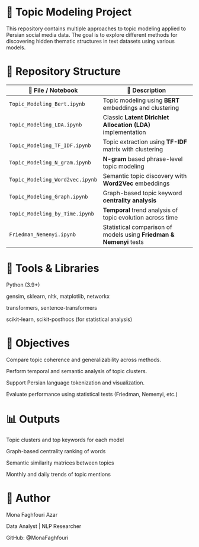 # 🧠 Topic Modeling Project
This repository contains multiple approaches to topic modeling applied to Persian social media data. The goal is to explore different methods for discovering hidden thematic structures in text datasets using various models.
# 📁 Repository Structure

| 📁 File / Notebook                  | 📝 Description                                                                 |
|------------------------------------|--------------------------------------------------------------------------------|
| `Topic_Modeling_Bert.ipynb`        | Topic modeling using **BERT** embeddings and clustering                        |
| `Topic_Modeling_LDA.ipynb`         | Classic **Latent Dirichlet Allocation (LDA)** implementation                   |
| `Topic_Modeling_TF_IDF.ipynb`      | Topic extraction using **TF-IDF** matrix with clustering                       |
| `Topic_Modeling_N_gram.ipynb`      | **N-gram** based phrase-level topic modeling                                   |
| `Topic_Modeling_Word2vec.ipynb`    | Semantic topic discovery with **Word2Vec** embeddings                          |
| `Topic_Modeling_Graph.ipynb`       | Graph-based topic keyword **centrality analysis**                              |
| `Topic_Modeling_by_Time.ipynb`     | **Temporal** trend analysis of topic evolution across time                     |
| `Friedman_Nemenyi.ipynb`           | Statistical comparison of models using **Friedman & Nemenyi** tests            |

# 🔧 Tools & Libraries
Python (3.9+)

gensim, sklearn, nltk, matplotlib, networkx

transformers, sentence-transformers

scikit-learn, scikit-posthocs (for statistical analysis)

# 🎯 Objectives
Compare topic coherence and generalizability across methods.

Perform temporal and semantic analysis of topic clusters.

Support Persian language tokenization and visualization.

Evaluate performance using statistical tests (Friedman, Nemenyi, etc.)

# 📊 Outputs
Topic clusters and top keywords for each model

Graph-based centrality ranking of words

Semantic similarity matrices between topics

Monthly and daily trends of topic mentions

# 📌 Author
Mona Faghfouri Azar

Data Analyst | NLP Researcher

GitHub: @MonaFaghfouri
